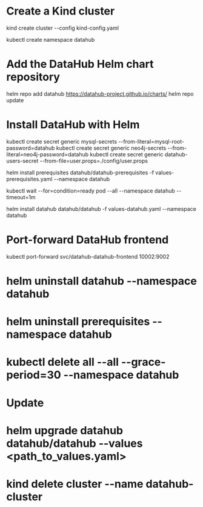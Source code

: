 # Create a Kind cluster
kind create cluster --config kind-config.yaml

kubectl create namespace datahub

# Add the DataHub Helm chart repository
helm repo add datahub https://datahub-project.github.io/charts/ 
helm repo update

# Install DataHub with Helm

kubectl create secret generic mysql-secrets --from-literal=mysql-root-password=datahub
kubectl create secret generic neo4j-secrets --from-literal=neo4j-password=datahub
kubectl create secret generic datahub-users-secret --from-file=user.props=./config/user.props



helm install prerequisites datahub/datahub-prerequisites -f values-prerequisites.yaml --namespace datahub

kubectl wait --for=condition=ready pod --all --namespace datahub --timeout=1m

helm install datahub datahub/datahub -f values-datahub.yaml --namespace datahub

# Port-forward DataHub frontend
kubectl port-forward svc/datahub-datahub-frontend 10002:9002

# helm uninstall datahub --namespace datahub
# helm uninstall prerequisites --namespace datahub

# kubectl delete all --all  --grace-period=30 --namespace datahub

# Update 
# helm upgrade datahub datahub/datahub --values <path_to_values.yaml>

# kind delete cluster --name datahub-cluster
